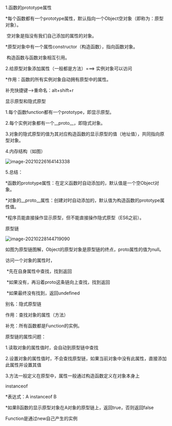 1.函数的prototype属性

*每个函数都有一个prototype属性，默认指向一个Object空对象（即称为：原型对象）。

​		空对象是指没有我们自己添加的属性的对象。

*原型对象中有一个属性constructor（构造函数），指向函数对象。

​		构造函数与函数对象相互引用。

2.给原型对象添加属性（一般都是方法）===> 实例对象可以访问

*作用：函数的所有实例对象自动拥有原型中的属性。



补充快捷键-->重命名：alt+shift+r



显示原型和隐式原型

1.每个函数function都有一个prototype，即显示原型。

2.每个实例对象都有一个__proto__，即隐式对象。

3.对象的隐式原型的值为其对应构造函数的显示原型的值（地址值），共同指向原型对象。

4.内存结构（如图）

![image-20210226164143338](C:\Users\Fudan_CSer\AppData\Roaming\Typora\typora-user-images\image-20210226164143338.png)

5.总结：

*函数的prototype属性：在定义函数时自动添加的，默认值是一个空Object对象。

*对象的__proto__属性：创建对时自动添加的，默认值为构造函数的prototype属性值。

*程序员能直接操作显示原型，但不能直接操作隐式原型（ES6之前）。



原型链

![image-20210228144719090](C:\Users\Fudan_CSer\AppData\Roaming\Typora\typora-user-images\image-20210228144719090.png)

如图为原型链图解，Object的原型对象是原型链的终点，proto属性的值为null。

访问一个对象的属性时，

​	*先在自身属性中查找，找到返回

​	*如果没有，再沿着proto这条链向上查找，找到返回

​	*如果最终没有找到，返回undefined

别名：隐式原型链

作用：查找对象的属性（方法）



补充：所有函数都是Function的实例。



原型链的属性问题：

1.读取对象的属性值时，会自动到原型链中查找

2.设置对象的属性值时，不会查找原型链，如果当前对象中没有此属性，直接添加此属性并设置其值

3.方法一般定义在原型中，属性一般通过构造函数定义在对象本身上



instanceof

*表达式：A instanceof B

*如果B函数的显示原型对象在A对象的原型链上，返回true，否则返回false

Function是通过new自己产生的实例

 